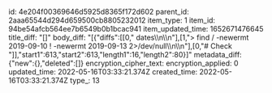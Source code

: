 id: 4e204f00369646d5925d8365f172d602
parent_id: 2aaa65544d294d659500cb8805232012
item_type: 1
item_id: 94be54afcb564ee7b6549b0b1bcac941
item_updated_time: 1652671476645
title_diff: "[]"
body_diff: "[{\"diffs\":[[0,\" dates\\\n\\\n\"],[1,\"> find / -newermt 2019-09-10 ! -newermt 2019-09-13 2>/dev/null\\\n\\\n\"],[0,\"# Check \"]],\"start1\":613,\"start2\":613,\"length1\":16,\"length2\":80}]"
metadata_diff: {"new":{},"deleted":[]}
encryption_cipher_text: 
encryption_applied: 0
updated_time: 2022-05-16T03:33:21.374Z
created_time: 2022-05-16T03:33:21.374Z
type_: 13